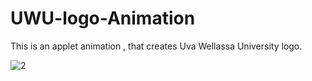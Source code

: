 # UWU-logo-Animation
This is an applet animation , that creates Uva Wellassa University logo.

![2](https://user-images.githubusercontent.com/13791181/46571701-636afa00-c997-11e8-978f-4d86080df8ac.PNG)
